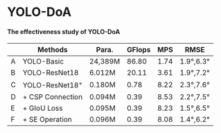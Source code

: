 # YOLO-DoA
#### The effectiveness study of YOLO-DoA

| |Methods |Para. |GFlops |MPS |RMSE |
|--- |---  |---  |---    |---    |---    |
|A|YOLO-Basic|24,389M|86.80|1.74|1.9°,6.3°|
|B|YOLO-ResNet18|6.012M|20.11|3.61|1.9°,7.2°|
|C|YOLO-ResNet18<sup>+|0.180M|0.78|8.22|2.3°,7.6°|
|D|+ CSP Connection|0.094M|0.39|8.53|2.2°,7.5°|
|E|+ GIoU Loss|0.095M|0.39|8.23|1.5°,6.5°|
|F|+ SE Operation|0.096M|0.39|8.08|1.4°,6.2°|
